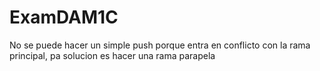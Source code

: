 # ExamDAM1C

No se puede hacer un simple push porque entra en conflicto con la rama principal, pa solucion es hacer una rama parapela

